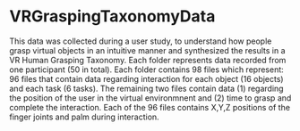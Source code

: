 # VRGraspingTaxonomyData

This data was collected during a user study, to understand how people grasp virtual objects in an intuitive manner and synthesized the results in a VR Human Grasping Taxonomy. 
Each folder represents data recorded from one participant (50 in total). Each folder contains 98 files which represent: 96 files that contain data regarding interaction for each object (16 objects) and each task (6 tasks).
The remaining two files contain data (1) regarding the position of the user in the virtual environmnent and (2) time to grasp and complete the interaction. 
Each of the 96 files contains X,Y,Z positions of the finger joints and palm during interaction. 
